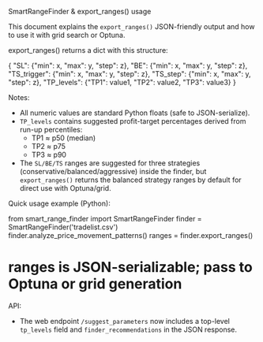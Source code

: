 SmartRangeFinder & export_ranges() usage

This document explains the `export_ranges()` JSON-friendly output and how to use it with grid search or Optuna.

export_ranges() returns a dict with this structure:

{
  "SL": {"min": x, "max": y, "step": z},
  "BE": {"min": x, "max": y, "step": z},
  "TS_trigger": {"min": x, "max": y, "step": z},
  "TS_step": {"min": x, "max": y, "step": z},
  "TP_levels": {"TP1": value1, "TP2": value2, "TP3": value3}
}

Notes:
- All numeric values are standard Python floats (safe to JSON-serialize).
- `TP_levels` contains suggested profit-target percentages derived from run-up percentiles:
  - TP1 ≈ p50 (median)
  - TP2 ≈ p75
  - TP3 ≈ p90
- The `SL/BE/TS` ranges are suggested for three strategies (conservative/balanced/aggressive) inside the finder, but `export_ranges()` returns the balanced strategy ranges by default for direct use with Optuna/grid.

Quick usage example (Python):

from smart_range_finder import SmartRangeFinder
finder = SmartRangeFinder('tradelist.csv')
finder.analyze_price_movement_patterns()
ranges = finder.export_ranges()
# ranges is JSON-serializable; pass to Optuna or grid generation

API:
- The web endpoint `/suggest_parameters` now includes a top-level `tp_levels` field and `finder_recommendations` in the JSON response.

